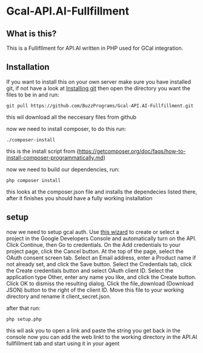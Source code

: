 # Gcal-API.AI-Fullfillment

## What is this?

This is a Fullifllment for API.AI written in PHP used for GCal integration.

## Installation

If you want to install this on your own server make sure you have installed git, if not have a look at [Installing git](https://git-scm.com/book/en/v2/Getting-Started-Installing-Git)
then open the directory you want the files to be in and run:

````
git pull https://github.com/BuzzPrograms/Gcal-API.AI-Fullfillment.git
````

this wil download all the neccesary files from github

now we need to install composer, to do this run:

````
./composer-install
````

this is the install script from (https://getcomposer.org/doc/faqs/how-to-install-composer-programmatically.md)

now we need to build our dependencies, run:

````
php composer install
````

this looks at the composer.json file and installs the dependecies listed there, after it finishes you should have a fully working installation

## setup

now we need to setup gcal auth. Use [this wizard](https://console.developers.google.com/start/api?id=calendar) to create or select a project in the Google Developers Console and automatically turn on the API. Click Continue, then Go to credentials.
On the Add credentials to your project page, click the Cancel button.
At the top of the page, select the OAuth consent screen tab. Select an Email address, enter a Product name if not already set, and click the Save button.
Select the Credentials tab, click the Create credentials button and select OAuth client ID.
Select the application type Other, enter any name you like, and click the Create button.
Click OK to dismiss the resulting dialog.
Click the file_download (Download JSON) button to the right of the client ID.
Move this file to your working directory and rename it client_secret.json.

after that run:

````
php setup.php
````

this wil ask you to open a link and paste the string you get back in the console
now you can add the web linkt to the working directory in the API.AI fullfillment tab and start using it in your agent

